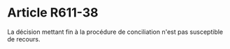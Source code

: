 # Article R611-38

La décision mettant fin à la procédure de conciliation n'est pas susceptible de recours.
